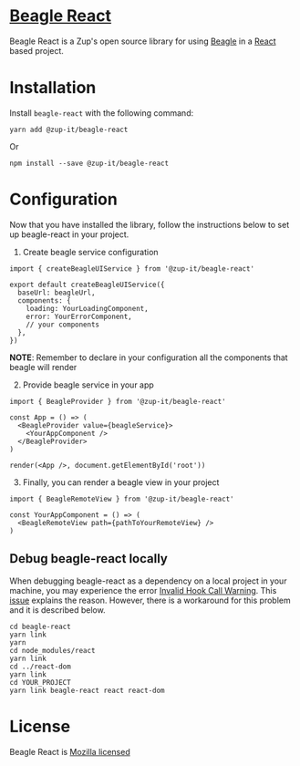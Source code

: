 # [Beagle React](https://docs.usebeagle.io/introducing/beagle-web/beagle-for-react)
Beagle React is a Zup's open source library for using [Beagle](https://docs.usebeagle.io) in a [React](https://reactjs.org) based project.


# Installation
Install `beagle-react` with the following command:

```
yarn add @zup-it/beagle-react
```

Or

```
npm install --save @zup-it/beagle-react
```

# Configuration
Now that you have installed the library, follow the instructions below to set up beagle-react in your project.

1. Create beagle service configuration
```
import { createBeagleUIService } from '@zup-it/beagle-react'

export default createBeagleUIService({
  baseUrl: beagleUrl,
  components: {
    loading: YourLoadingComponent,
    error: YourErrorComponent,
    // your components
  },
})
```

**NOTE**: 
Remember to declare in your configuration all the components that beagle will render

2. Provide beagle service in your app

```
import { BeagleProvider } from '@zup-it/beagle-react'

const App = () => (
  <BeagleProvider value={beagleService}>
    <YourAppComponent />
  </BeagleProvider>
)

render(<App />, document.getElementById('root'))
```

3. Finally, you can render a beagle view in your project
```
import { BeagleRemoteView } from '@zup-it/beagle-react'

const YourAppComponent = () => (
  <BeagleRemoteView path={pathToYourRemoteView} />
)
```

## Debug beagle-react locally
When debugging beagle-react as a dependency on a local project in your machine, you may experience the error [Invalid Hook Call Warning](https://reactjs.org/warnings/invalid-hook-call-warning.html). This [issue](https://github.com/facebook/react/issues/14257) explains the reason. However, there is a workaround for this problem and it is described below.

```
cd beagle-react
yarn link
yarn
cd node_modules/react
yarn link
cd ../react-dom
yarn link
cd YOUR_PROJECT
yarn link beagle-react react react-dom
```

# License
Beagle React is [Mozilla licensed](https://github.com/ZupIT/beagle-web-react/blob/master/LICENSE)
